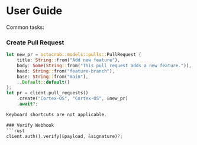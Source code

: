 # User Guide

Common tasks:

### Create Pull Request
```rust
let new_pr = octocrab::models::pulls::PullRequest {
    title: String::from("Add new feature"),
    body: Some(String::from("This pull request adds a new feature.")),
    head: String::from("feature-branch"),
    base: String::from("main"),
    ..Default::default()
};
let pr = client.pull_requests()
    .create("Cortex-OS", "Cortex-OS", &new_pr)
    .await?;

Keyboard shortcuts are not applicable.

### Verify Webhook
```rust
client.auth().verify(&payload, &signature)?;
```
